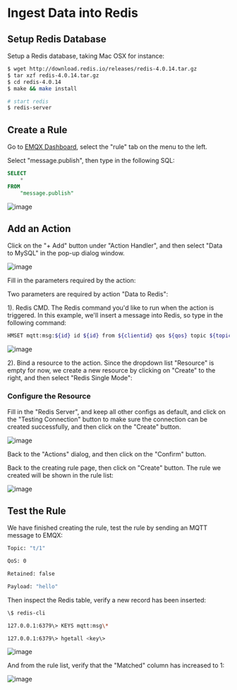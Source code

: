 # Ingest Data into Redis

## Setup Redis Database

Setup a Redis database, taking Mac OSX for instance:

```bash
$ wget http://download.redis.io/releases/redis-4.0.14.tar.gz
$ tar xzf redis-4.0.14.tar.gz
$ cd redis-4.0.14
$ make && make install

# start redis
$ redis-server
```

## Create a Rule

Go to [EMQX Dashboard](http://127.0.0.1:18083/#/rules), select the "rule" tab on the menu to the left.

Select "message.publish", then type in the following SQL:

```sql
SELECT
    *
FROM
    "message.publish"
```

![image](./assets/rule-engine/mysql_sql_1.png)

## Add an Action

Click on the "+ Add" button under "Action Handler", and then select
"Data to MySQL" in the pop-up dialog window.

![image](./assets/rule-engine/redis_action_0.png)

Fill in the parameters required by the action:

Two parameters are required by action "Data to Redis":

1). Redis CMD. The Redis command you'd like to run when the action is
triggered. In this example, we'll insert a message into Redis, so type in the following command:

```bash
HMSET mqtt:msg:${id} id ${id} from ${clientid} qos ${qos} topic ${topic} payload ${payload} retain ${retain} ts ${timestamp}
```

![image](./assets/rule-engine/redis_action_1.png)

2). Bind a resource to the action. Since the dropdown list "Resource"
is empty for now, we create a new resource by clicking on "Create" to the right, and then select "Redis Single Mode":

### Configure the Resource

Fill in the "Redis Server", and keep all other configs as default, and click on the "Testing Connection" button to make sure the connection can be created successfully, and then click on the "Create" button.

![image](./assets/rule-engine/redis_resource_0.png)

Back to the "Actions" dialog, and then click on the "Confirm" button.

Back to the creating rule page, then click on "Create" button. The rule we created will be shown in the rule list:

![image](./assets/rule-engine/redis_rule_overview_0.png)

## Test the Rule

We have finished creating the rule, test the rule by sending an MQTT message to EMQX:

```bash
Topic: "t/1"

QoS: 0

Retained: false

Payload: "hello"
```

Then inspect the Redis table, verify a new record has been inserted:

```bash
\$ redis-cli

127.0.0.1:6379\> KEYS mqtt:msg\*

127.0.0.1:6379\> hgetall <key\>
```

![image](./assets/rule-engine/redis_result.png)

And from the rule list, verify that the "Matched" column has increased
to 1:

![image](./assets/rule-engine/redis_rule_overview_1.png)

